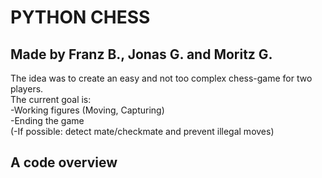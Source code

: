 # PYTHON CHESS

## Made by Franz B., Jonas G. and Moritz G.

The idea was to create an easy and not too complex chess-game for two players.  
The current goal is:  
  -Working figures (Moving, Capturing)   
  -Ending the game  
  (-If possible: detect mate/checkmate and prevent illegal moves) 
  

## A code overview  

